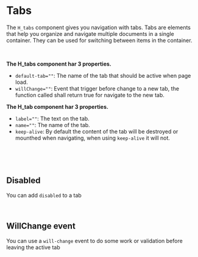 # Tabs

The `H_tabs` component gives you navigation with tabs.
Tabs are elements that help you organize and navigate multiple documents in a single container. They can be used for switching between items in the container.

<br>

**The H_tabs component har 3 properties.**<br>

- `default-tab=""`: The name of the tab that should be active when page load.<br>
- `willChange=""`: Event that trigger before change to a new tab, the function called shall return true for navigate to the new tab.

**The H_tab component har 3 properties.**<br>

- `label=""`: The text on the tab.<br>
- `name=""`: The name of the tab.
- `keep-alive`: By default the content of the tab will be destroyed or mounthed when navigating, when using `keep-alive` it will not.

<br>

<hhl-live-editor title="" htmlCode='
		<template>
			<div class="flex items-center gap-4 flex-wrap">
				<H_tabs>
					<H_tab name="tab1" label="Tab 1." keep-alive><div class="p-10 h-full">This is TAB 1...</div></H_tab>
					<H_tab name="tab2" label="Tab 2." keep-alive><div class="p-10">
                    <H_datagrid
                            :data-handler="lData"
                            data-key="id"                 
                        >
                            <H_column field="id" type="number"></H_column>
                            <H_column field="val1" type="string"></H_column>
                            <H_column field="val2" type="string" filter="select"></H_column>
                            <H_column field="val3" type="string"></H_column>
                            <H_column field="val4" type="string"></H_column>
                            <H_column field="val5" type="bool"></H_column>
                            <H_column field="val6" type="date"></H_column>
                            <H_column field="val7" type="string"></H_column>
                    </H_datagrid>
                    </div></H_tab>
					<H_tab name="tab3" label="Tab 3." keep-alive><div class="p-10" >This is TAB 3...</div></H_tab>
				</H_tabs>
			</div>
		</template>
        <script>
    // import { localData } from "HHL-UI/Components/datagrid";            
    const { localData, getData, dateFormat } = fakeImport;
    const lData = new localData();
    async function load() {
      await lData.startLoading();
          const data = await getData(100);
          lData.setData(data);
          lData.loadData();
    }
    function formatDate(value) {
        return dateFormat.D_01_dec_2021_HHMM(value);
    }
    return { lData,formatDate }
</script>
'>
</hhl-live-editor>

<br>

## Disabled

You can add `disabled` to a tab<br>

<hhl-live-editor title="" htmlCode='
		<template>
			<div class="flex items-center gap-4 flex-wrap">
				<H_tabs>
					<H_tab name="tab1" label="Tab 1."><div class="p-10">This is TAB 1...</div></H_tab>
					<H_tab :disabled="true" name="tab2" label="Tab 2."><div class="p-10">This is TAB 2...</div></H_tab>
					<H_tab name="tab3" label="Tab 3."><div class="p-10">This is TAB 3...</div></H_tab>
				</H_tabs>
			</div>
		</template>
'>
</hhl-live-editor>

<br>

## WillChange event

You can use a `will-change` event to do some work or validation before leaving the active tab<br>

<hhl-live-editor title="" htmlCode='
		<template>
			<div class="flex items-center gap-4 flex-wrap">
				<H_tabs :will-change="canChange">
					<H_tab name="tab1" label="Tab 1."><div class="p-10">This is TAB 1...</div></H_tab>
					<H_tab name="tab2" label="Tab 2."><div class="p-10">This is TAB 2...</div></H_tab>
					<H_tab name="tab3" label="Tab 3."><div class="p-10">This is TAB 3...</div></H_tab>
				</H_tabs>
			</div>
		</template>
		<script>
    function canChange(e) {
      if (e==="tab1" || e===undefined) {return true;}
      if (confirm("Will you navigate away from " + e)) {
					return true;
				} else {
					return false;
				}
			}
			return { canChange }
		</script>
'>
</hhl-live-editor>

<br>
